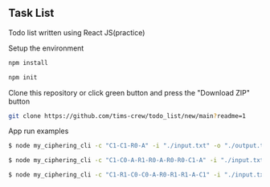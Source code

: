 ## Task List
Todo list written using React JS(practice)

Setup the environment

```bash
npm install

npm init

```

Clone this repository or click green button and press the "Download ZIP" button
```bash
git clone https://github.com/tims-crew/todo_list/new/main?readme=1
```
App run examples

```bash
$ node my_ciphering_cli -c "C1-C1-R0-A" -i "./input.txt" -o "./output.txt"

$ node my_ciphering_cli -c "C1-C0-A-R1-R0-A-R0-R0-C1-A" -i "./input.txt" -o "./output.txt"

$ node my_ciphering_cli -c "C1-R1-C0-C0-A-R0-R1-R1-A-C1" -i "./input.txt" -o "./output.txt"
```
